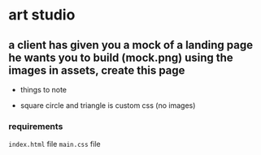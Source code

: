 # art studio

## a client has given you a mock of a landing page he wants you to build (mock.png) using the images in assets, create this page

- things to note

- square circle and triangle is custom css (no images)

### requirements

`index.html` file
`main.css` file
